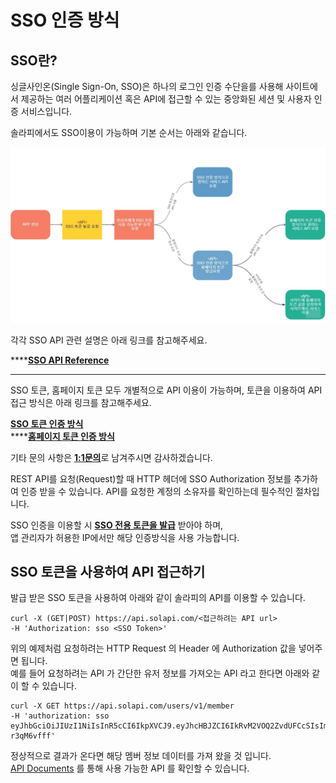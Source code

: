 # SSO 인증 방식

## SSO란?

싱글사인온\(Single Sign-On, SSO\)은 하나의 로그인 인증 수단을를 사용해 사이트에서 제공하는 여러 어플리케이션 혹은 API에 접근할 수 있는 중앙화된 세션 및 사용자 인증 서비스입니다.

솔라피에서도 SSO이용이 가능하며 기본 순서는 아래와 같습니다.

![](../.gitbook/assets/my-first-board.jpg)

각각 SSO API 관련 설명은 아래 링크를 참고해주세요.

\*\*\*\*[**SSO API Reference**](https://docs.solapi.com/api-reference/api-sso)  
****  
SSO 토큰, 홈페이지 토큰 모두 개별적으로 API 이용이 가능하며, 토큰을 이용하여 API접근 방식은 아래 링크를 참고해주세요.  
  
[**SSO 토큰 인증 방식**](https://docs.solapi.com/authentication/authentication-sso#sso-api)  
****[**홈페이지 토큰 인증 방식**](https://docs.solapi.com/authentication/oauth2-3/oauth2#step-3-api)  
  
기타 문의 사항은 [**1:1문의**](https://support.solapi.com/hc/ko/requests/new)로 남겨주시면 감사하겠습니다.  
  
REST API를 요청\(Request\)할 때 HTTP 헤더에 SSO Authorization 정보를 추가하여 인증 받을 수 있습니다. API를 요청한 계정의 소유자를 확인하는데 필수적인 절차입니다.  
  
SSO 인증을 이용할 시 [**SSO 전용 토큰을 발급**](https://docs.solapi.com/api-reference/api-sso) 받아야 하며,  
앱 관리자가 허용한 IP에서만 해당 인증방식을 사용 가능합니다.



## SSO 토큰을 사용하여 API 접근하기

발급 받은 SSO 토큰을 사용하여 아래와 같이 솔라피의 API를 이용할 수 있습니다.

```text
curl -X (GET|POST) https://api.solapi.com/<접근하려는 API url>
-H 'Authorization: sso <SSO Token>'
```

위의 예제처럼 요청하려는 HTTP Request 의 Header 에 Authorization 값을 넣어주면 됩니다.  
예를 들어 요청하려는 API 가 간단한 유저 정보를 가져오는 API 라고 한다면 아래와 같이 할 수 있습니다.

```text
curl -X GET https://api.solapi.com/users/v1/member
-H 'authorization: sso eyJhbGciOiJIUzI1NiIsInR5cCI6IkpXVCJ9.eyJhcHBJZCI6IkRvM2VOQ2ZvdUFCcSIsIm1lbWJlcklkIjoiTUVNVXdnX0d2SEVNcjQiLCJhY2NvdW50SWQiOiIyMTA3MjIxOTY1Mzg2NyIsImlhdCI6MTYyNzIyMjUxMn0.Eh_hXbqhfTC00QDvF4HrLgXnUqEsT80c6-r3qM6vfff'
```

정상적으로 결과가 온다면 해당 멤버 정보 데이터를 가져 왔을 것 입니다.  
[API Documents](https://docs.solapi.com/rest-api-reference/overview) 를 통해 사용 가능한 API 를 확인할 수 있습니다.



